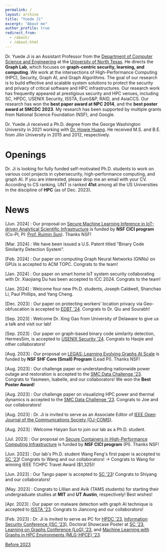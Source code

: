```yaml
---
permalink: /
layout: archive
title: "Yuede Ji"
excerpt: "About me"
author_profile: true
redirect_from:
  - /about/
  - /about.html
---
```


Dr. Yuede Ji is an Assistant Professor from the [Department of Computer Science and Engineering](https://computerscience.engineering.unt.edu/) at the [University of North Texas](https://www.unt.edu/).
He directs the <strong>Graph Lab</strong>, which focuses on <strong>graph-centric security, learning, and computing</strong>.
We work at the intersections of High-Performance Computing (HPC), Security, Graph AI, and Graph Algorithms. The goal of our research is to build effective and scalable system solutions to protect the security and privacy of critical software and HPC infrastructures. Our research work has frequently appeared at prestigious security and HPC venues, including SC, HPDC, USENIX Security, ISSTA, EuroS&P, RAID, and AsiaCCS.
Our research has won the <strong>best paper award at NPC 2014</strong>, and the <strong>best poster award at SMCDC 2023</strong>. My research has been supported by multiple grants from National Science Foundation (NSF), and Google.

Dr. Yuede Ji received a Ph.D. degree from the George Washington University in 2021 working with [Dr. Howie Huang](https://www2.seas.gwu.edu/~howie/). He received M.S. and B.E. from Jilin University in 2015 and 2012, respectively. 

Openings
======
Dr. Ji is looking for fully funded self-motivated Ph.D. students to work on various cool projects in cybersecurity, high-performance computing, and graph AI. If you are interested, please drop me an email with your CV. According to CS ranking, UNT is ranked <strong>41st</strong> among all the US Universities in the discipline of <strong>HPC</strong> (as of Dec. 2023).


News
======

[Jun. 2024] : Our proposal on [Secure Machine Learning Inference in IoT-driven Analytical Scientific Infrastructure](https://www.nsf.gov/awardsearch/showAward?AWD_ID=2419843) is funded by <strong>NSF CICI program</strong> (Co-PI, PI: [Prof. Ruimin Sun](https://www.ruiminsun.com/)). Thanks NSF!

[Mar. 2024] : We have been issued a U.S. Patent titled "Binary Code Similarity Detection System".

[Feb. 2024] : Our paper on computing Graph Neural Networks (GNNs) on GPUs is accepted to ACM TOPC. Congrats to the team!

[Jan. 2024] : Our paper on smart home IoT system security collaborating with Dr. Xiaojiang Du has been accepted to ICC 2024. Congrats to the team!

[Jan. 2024] : Welcome four new Ph.D. students, Joseph Caldwell, Shanchao Li, Paul Phillips, and Yang Cheng.

[Dec. 2023] : Our paper on protecting workers’ location privacy via Geo-obfuscation is accepted to [EDBT \'24](https://dastlab.github.io/edbticdt2024/). Congrats to Dr. Qiu and Sourabh!

[Sep. 2023] : Welcome Dr. Xing Gao from University of Delaware to give us a talk and visit our lab!

[Sep. 2023] : Our paper on graph-based binary code similarity detection, HermesSim, is accepted to [USENIX Security \'24](https://www.usenix.org/conference/usenixsecurity24). Congrats to Haojie and other collaborators!

[Aug. 2023] : Our proposal on [LEGAS: Learning Evolving Graphs At Scale](https://www.nsf.gov/awardsearch/showAward?AWD_ID=2331301&HistoricalAwards=false) is funded by <strong>NSF SHF Core (Small) Program</strong> (Lead PI). Thanks NSF!

[Aug. 2023] : Our challenge paper on understanding nationwide power outage and restoration is accepted to the [SMC Data Challenge \'23](https://smc-datachallenge.ornl.gov/). Congrats to Yasmeen, Isabelle, and our collaborators! We won the <strong>Best Poster Award</strong>!

[Aug. 2023] : Our challenge paper on visualizing HPC power and thermal dynamics is accepted to the [SMC Data Challenge \'23](https://smc-datachallenge.ornl.gov/). Congrats to Joe and our collaborators!

[Aug. 2023] : Dr. Ji is invited to serve as an Associate Editor of [IEEE Open Journal of the Communications Society (OJ-COMS)](https://www.comsoc.org/publications/journals/ieee-ojcoms).

[Aug. 2023] : Welcome Haiyan Sun to join our lab as a Ph.D. student.

[Jul. 2023] : Our proposal on [Secure Containers in High-Performance Computing Infrastructure](https://www.nsf.gov/awardsearch/showAward?AWD_ID=2319975&HistoricalAwards=false) is funded by <strong>NSF CICI program</strong> (PI). Thanks NSF!

[Jun. 2023] : Our lab's Ph.D. student Wang Feng's first paper is accepted to [SC \'23](https://sc23.supercomputing.org/)! Congrats to Wang and our collaborators! &rarr; Congrats to Wang for winning IEEE TCHPC Travel Award ($1,325)!

[Jun. 2023] : Our Tango paper is accepted to [SC \'23](https://sc23.supercomputing.org/)! Congrats to Shiyang and our collaborators!

[May. 2023] : Congrats to Lillian and Avik (TAMS students) for starting their undergraduate studies at <strong>MIT</strong> and <strong>UT Austin</strong>, respectively! Best wishes!

[Apr. 2023] : Our paper on malware detection with graph AI technique is accepted to [ISSTA \'23](https://conf.researchr.org/home/issta-2023). Congrats to Jiancong and our collaborators!

[Feb. 2023] : Dr. Ji is invited to serve as PC for [HPDC \'23](https://www.hpdc.org/2023/), [Information Security Conference (ISC \'23)](https://isc23.cs.rug.nl/), Doctoral Showcase Poster at [SC \'23](https://sc23.supercomputing.org/), [Learning on Graphs Conference (LoG) \'23](https://logconference.org/), and [Machine Learning with Graphs in HPC Environments (MLG-HPCE) \'23](https://ornl.github.io/MLHPC).

[Before 2023](./news)
